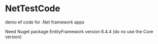 # NetTestCode
demo ef code for .Net framework apps

Need Nuget package EntityFramework version 6.4.4 (do no use the Core version)
